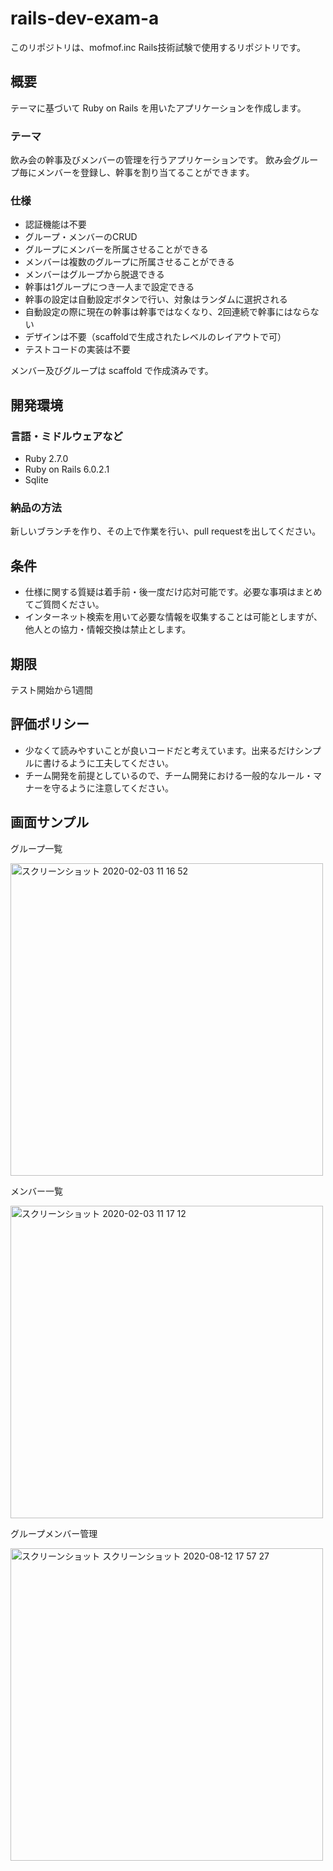 # rails-dev-exam-a

このリポジトリは、mofmof.inc Rails技術試験で使用するリポジトリです。

## 概要

テーマに基づいて Ruby on Rails を用いたアプリケーションを作成します。

### テーマ

飲み会の幹事及びメンバーの管理を行うアプリケーションです。
飲み会グループ毎にメンバーを登録し、幹事を割り当てることができます。

### 仕様

- 認証機能は不要
- グループ・メンバーのCRUD
- グループにメンバーを所属させることができる
- メンバーは複数のグループに所属させることができる
- メンバーはグループから脱退できる
- 幹事は1グループにつき一人まで設定できる
- 幹事の設定は自動設定ボタンで行い、対象はランダムに選択される
- 自動設定の際に現在の幹事は幹事ではなくなり、2回連続で幹事にはならない
- デザインは不要（scaffoldで生成されたレベルのレイアウトで可）
- テストコードの実装は不要

メンバー及びグループは scaffold で作成済みです。

## 開発環境

### 言語・ミドルウェアなど

- Ruby 2.7.0
- Ruby on Rails 6.0.2.1
- Sqlite

### 納品の方法

新しいブランチを作り、その上で作業を行い、pull requestを出してください。

## 条件

- 仕様に関する質疑は着手前・後一度だけ応対可能です。必要な事項はまとめてご質問ください。
- インターネット検索を用いて必要な情報を収集することは可能としますが、他人との協力・情報交換は禁止とします。

## 期限

テスト開始から1週間

## 評価ポリシー

- 少なくて読みやすいことが良いコードだと考えています。出来るだけシンプルに書けるように工夫してください。
- チーム開発を前提としているので、チーム開発における一般的なルール・マナーを守るように注意してください。

## 画面サンプル

グループ一覧

<img width="500" alt="スクリーンショット 2020-02-03 11 16 52" src="https://user-images.githubusercontent.com/37338201/73620879-2be98c00-4677-11ea-8df6-1f66790fdfc0.png">


メンバー一覧

<img width="500" alt="スクリーンショット 2020-02-03 11 17 12" src="https://user-images.githubusercontent.com/37338201/73620884-2ee47c80-4677-11ea-95be-50eea00b47d5.png">


グループメンバー管理

<img width="500" alt="スクリーンショット スクリーンショット 2020-08-12 17 57 27" src="https://user-images.githubusercontent.com/1617885/89998193-2cb74680-dcc8-11ea-876f-2455372e78ee.png">
